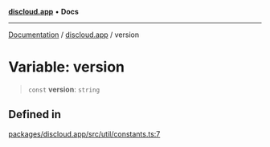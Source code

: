 [**discloud.app**](../README.md) • **Docs**

***

[Documentation](../../packages.md) / [discloud.app](../README.md) / version

# Variable: version

> `const` **version**: `string`

## Defined in

[packages/discloud.app/src/util/constants.ts:7](https://github.com/discloud/discloud.app/blob/e957c12968777c01a56e127121040f7eaaf9b803/packages/discloud.app/src/util/constants.ts#L7)
